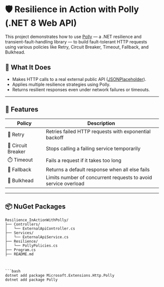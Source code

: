 # 🛡️ Resilience in Action with Polly (.NET 8 Web API)

This project demonstrates how to use [Polly](https://github.com/App-vNext/Polly) — a .NET resilience and transient-fault-handling library — to build fault-tolerant HTTP requests using various policies like Retry, Circuit Breaker, Timeout, Fallback, and Bulkhead.

## 🚀 What It Does

- Makes HTTP calls to a real external public API ([JSONPlaceholder](https://jsonplaceholder.typicode.com/posts/1)).
- Applies multiple resilience strategies using Polly.
- Returns resilient responses even under network failures or timeouts.

---

## 🧱 Features

| Policy            | Description                                                                 |
|-------------------|-----------------------------------------------------------------------------|
| 🔁 Retry          | Retries failed HTTP requests with exponential backoff                       |
| 🚫 Circuit Breaker| Stops calling a failing service temporarily                                 |
| ⏱️ Timeout        | Fails a request if it takes too long                                        |
| 🧯 Fallback        | Returns a default response when all else fails                             |
| 🧵 Bulkhead        | Limits number of concurrent requests to avoid service overload             |

---

## 📦 NuGet Packages

```plaintext
Resilience_InActionWithPolly/
├── Controllers/
│   └── ExternalApiController.cs
├── Services/
│   └── ExternalApiService.cs
├── Resilience/
│   └── PollyPolicies.cs
├── Program.cs
├── README.md



```bash
dotnet add package Microsoft.Extensions.Http.Polly
dotnet add package Polly
